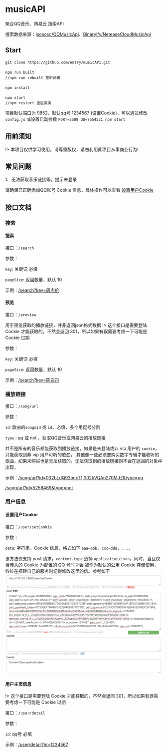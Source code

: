 # musicAPI
聚合QQ音乐、网易云 搜索API

搜索数据来源：[jsososo/QQMusicApi](https://github.com/jsososo/QQMusicApi)、[Binaryify/NeteaseCloudMusicApi](https://github.com/Binaryify/NeteaseCloudMusicApi)

## Start

```shell
git clone https://github.com/emtry/musicAPI.git

npm run built
//npm run rebuilt 重新部署

npm install

npm start
//npm restart 重启服务
```

项目默认端口为 9852，默认qq号 1234567 (设置Cookie)，可以通过修改 `config.js` 或设置启动参数 `PORT=2589 QQ=7654321 npm start`

## 用前须知

!> 本项目仅供学习使用，请尊重版权，请勿利用此项目从事商业行为!

## 常见问题

1、无法获取音乐链接等，提示未登录

请确保已正确添加QQ账号 Cookie 信息，具体操作可以查看 [设置用户Cookie](#设置用户Cookie)

## 接口文档

### 搜索

#### 搜索
接口：`/search`

参数：

`key`: 关键词 必填

`pageSize`: 返回数量，默认 10

示例：[/search?key=周杰伦](http://127.0.0.1:9852/search?key=周杰伦)

#### 预览
接口：`/preview`

用于预览获取的播放链接，并非返回json格式数据
!> 这个接口是需要登陆 Cookie 才能获取的，不然会返回 301，所以如果有误需要考虑一下可能是 Cookie 过期

参数：

`key`: 关键词 必填

`pageSize`: 返回数量，默认 10

示例：[/search?key=陈奕迅](http://127.0.0.1:9852/preview?key=陈奕迅)

### 播放链接

接口：`/song/url`

参数：

`id`: 歌曲的`songmid` 或 `id`，必填，多个用逗号分割

`type` : qq 或 net ，获取QQ音乐或网易云的播放链接

并不是所有的音乐都能获取到播放链接，如果是未登陆或非 vip 用户的 `cookie`，只能获取到非 vip 用户可听的歌曲，
其他像一些必须要购买数字专辑才能收听的歌曲，如果未购买也是无法获取的，无法获取到的播放链接则不会在返回的对象中出现，

示例：[/song/url?id=002bLdQ92oncT1,002kVQAn270MJZ&type=qq](http://127.0.0.1:9852/song/url?id=002bLdQ92oncT1,002kVQAn270MJZ&type=qq)

[/song/url?id=5256469&type=net](http://127.0.0.1:9852/song/url?id=5256469&type=net)


### 用户信息

#### 设置用户Cookie

接口：`/user/setCookie`

参数：

`data`: 字符串，Cookie 信息，格式如下 `aaa=bbb; ccc=ddd; ....`

该方法仅支持 post 请求，`content-type` 选择 `application/json`，同时，当且仅当传入的 Cookie 为配置的 QQ 号时才会
被作为默认的公用 Cookie 存储使用，各位在搭建自己的服务时记得修改这里的信。参考如下 ![设置Cookie](https://github.com/emtry/musicAPI/raw/master/Cookie.png)

#### 用户主页信息

!> 这个接口是需要登陆 Cookie 才能获取的，不然会返回 301，所以如果有误需要考虑一下可能是 Cookie 过期

接口：`/user/detail`

参数：

`id`: qq号 必填

示例：[/user/detail?id=1234567](http://127.0.0.1:9852/user/detail?id=1234567)

